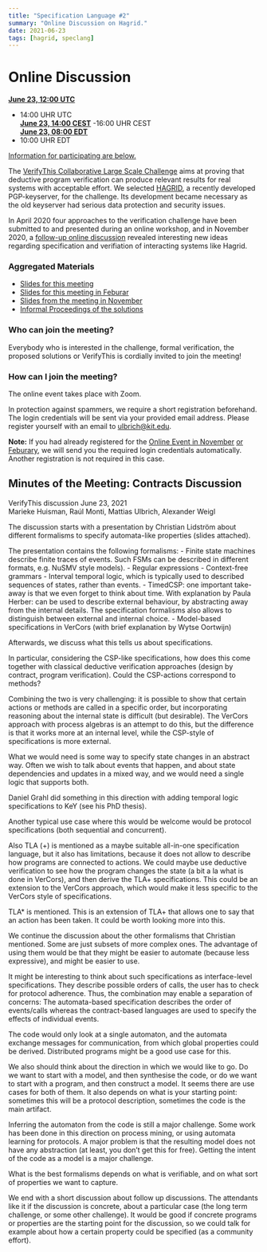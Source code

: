 ```yaml
--- 
title: "Specification Language #2" 
summary: "Online Discussion on Hagrid."
date: 2021-06-23 
tags: [hagrid, speclang] 
---
```


# Online Discussion

**[June 23, 12:00
UTC](https://www.timeanddate.com/worldclock/fixedtime.html?msg=VerifyThis&iso=20210519T12&p1=%3A&ah=2)**
- 14:00 UHR UTC  
**[June 23, 14:00
CEST](https://www.timeanddate.com/worldclock/fixedtime.html?msg=VerifyThis&iso=20210519T12&p1=%3A&ah=2)**
-16:00 UHR CEST  
**[June 23, 08:00
EDT](https://www.timeanddate.com/worldclock/fixedtime.html?msg=VerifyThis&iso=20210519T12&p1=%3A&ah=2)**
- 10:00 UHR EDT

[Information for participating are below.](#participating)

The [VerifyThis Collaborative Large Scale Challenge](/) aims at proving
that deductive program verification can produce relevant results for
real systems with acceptable effort. We selected
[HAGRID](https://gitlab.com/hagrid-keyserver/hagrid), a recently
developed PGP-keyserver, for the challenge. Its development became
necessary as the old keyserver had serious data protection and security
issues.

In April 2020 four approaches to the verification challenge have been
submitted to and presented during an online workshop, and in November
2020, a [follow-up online
discussion](/events/2020-11-27-online-event/) revealed interesting new
ideas regarding specification and verifiation of interacting systems
like Hagrid.

### Aggregated Materials

-   [Slides for this meeting](/01hagrid/vtltc_contracts.pdf)
-   [Slides for this meeting in Feburar](/01hagrid/VerifyThisLTC-Feb2021.pdf)
-   [Slides from the meeting in November](/01hagrid/VerifyThisLTC-Nov2020.pdf)
-   [Informal Proceedings of the
    solutions](https://publikationen.bibliothek.kit.edu/1000119426)

### Who can join the meeting?

Everybody who is interested in the challenge, formal verification, the
proposed solutions or VerifyThis is cordially invited to join the
meeting!

### How can I join the meeting?

The online event takes place with Zoom.

In protection against spammers, we require a short registration
beforehand. The login credentials will be sent via your provided email
address. Please register yourself with an email to
[ulbrich@kit.edu](mailto:ulbrich@kit.edu?subject=VTLTC%20registration).

**Note:** If you had already registered for the [Online Event in
November](/online-event-nov/) [or Feburary](/online-event-feb/), we will
send you the required login credentials automatically. Another
registration is not required in this case.

## Minutes of the Meeting: Contracts Discussion

VerifyThis discussion June 23, 2021  
Marieke Huisman, Raúl Monti, Mattias Ulbrich, Alexander Weigl

The discussion starts with a presentation by Christian Lidström about
different formalisms to specify automata-like properties (slides
attached).

The presentation contains the following formalisms: - Finite state
machines describe finite traces of events. Such FSMs can be described in
different formats, e.g. NuSMV style models). - Regular expressions -
Context-free grammars - Interval temporal logic, which is typically used
to described sequences of states, rather than events. - TimedCSP: one
important take-away is that we even forget to think about time. With
explanation by Paula Herber: can be used to describe external behaviour,
by abstracting away from the internal details. The specification
formalisms also allows to distinguish between external and internal
choice. - Model-based specifications in VerCors (with brief explanation
by Wytse Oortwijn)

Afterwards, we discuss what this tells us about specifications.

In particular, considering the CSP-like specifications, how does this
come together with classical deductive verification approaches (design
by contract, program verification). Could the CSP-actions correspond to
methods?

Combining the two is very challenging: it is possible to show that
certain actions or methods are called in a specific order, but
incorporating reasoning about the internal state is difficult (but
desirable). The VerCors approach with process algebras is an attempt to
do this, but the difference is that it works more at an internal level,
while the CSP-style of specifications is more external.

What we would need is some way to specify state changes in an abstract
way. Often we wish to talk about events that happen, and about state
dependencies and updates in a mixed way, and we would need a single
logic that supports both.

Daniel Grahl did something in this direction with adding temporal logic
specifications to KeY (see his PhD thesis).

Another typical use case where this would be welcome would be protocol
specifications (both sequential and concurrent).

Also TLA (+) is mentioned as a maybe suitable all-in-one specification
language, but it also has limitations, because it does not allow to
describe how programs are connected to actions. We could maybe use
deductive verification to see how the program changes the state (a bit a
la what is done in VerCors), and then derive the TLA+ specifications.
This could be an extension to the VerCors approach, which would make it
less specific to the VerCors style of specifications.

TLA\* is mentioned. This is an extension of TLA+ that allows one to say
that an action has been taken. It could be worth looking more into this.

We continue the discussion about the other formalisms that Christian
mentioned. Some are just subsets of more complex ones. The advantage of
using them would be that they might be easier to automate (because less
expressive), and might be easier to use.

It might be interesting to think about such specifications as
interface-level specifications. They describe possible orders of calls,
the user has to check for protocol adherence. Thus, the combination may
enable a separation of concerns: The automata-based specification
describes the order of events/calls whereas the contract-based languages
are used to specify the effects of individual events.

The code would only look at a single automaton, and the automata
exchange messages for communication, from which global properties could
be derived. Distributed programs might be a good use case for this.

We also should think about the direction in which we would like to go.
Do we want to start with a model, and then synthesise the code, or do we
want to start with a program, and then construct a model. It seems there
are use cases for both of them. It also depends on what is your starting
point: sometimes this will be a protocol description, sometimes the code
is the main artifact.

Inferring the automaton from the code is still a major challenge. Some
work has been done in this direction on process mining, or using
automata learning for protocols. A major problem is that the resulting
model does not have any abstraction (at least, you don’t get this for
free). Getting the intent of the code as a model is a major challenge.

What is the best formalisms depends on what is verifiable, and on what
sort of properties we want to capture.

We end with a short discussion about follow up discussions. The
attendants like it if the discussion is concrete, about a particular
case (the long term challenge, or some other challenge). It would be
good if concrete programs or properties are the starting point for the
discussion, so we could talk for example about how a certain property
could be specified (as a community effort).
